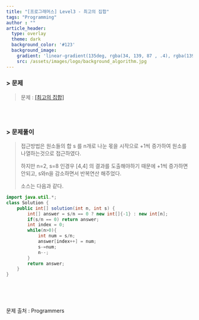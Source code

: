 ```yaml
---
title: "[프로그래머스] Level3 - 최고의 집합"
tags: "Programming"
author : ""
article_header:
  type: overlay
  theme: dark
  background_color: '#123'
  background_image:
    gradient: 'linear-gradient(135deg, rgba(34, 139, 87 , .4), rgba(139, 34, 139, .4))'
    src: /assets/images/logo/background_algorithm.jpg
---
```


### > 문제

> 문제 : [[최고의 집합]](https://programmers.co.kr/learn/courses/30/lessons/12938)

<br>

<br>

### > 문제풀이

> 접근방법은 원소들의 합 s 를 n개로 나눈 몫을 시작으로 +1씩 증가하여 원소를 나열하는것으로 접근하였다.
>
> 하지만 n=2, s=8 인경우 [4,4] 의 결과를 도출해야하기 때문에 +1씩 증가하면 안되고, s와n을 감소하면서 반복연산 해주었다.
>
> 소스는 다음과 같다.

```java
import java.util.*;
class Solution {
    public int[] solution(int n, int s) {
        int[] answer = s/n == 0 ? new int[]{-1} : new int[n];
        if(s/n == 0) return answer;
        int index = 0;
        while(n>0){
            int num = s/n;
            answer[index++] = num;
            s-=num;
            n--;
        }
        return answer;
    }
}
```



<br/>

<br/>

<br/>

문제 출처 : Programmers

<br/>

<br/>

<br/>